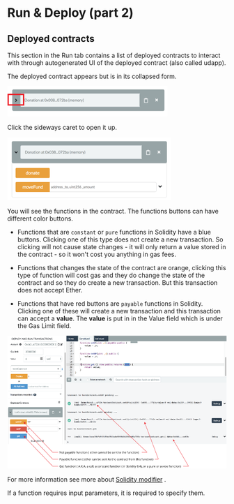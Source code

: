 Run & Deploy (part 2)
=====================

## Deployed contracts

This section in the Run tab contains a list of deployed contracts to interact with through autogenerated UI of the deployed contract (also called udapp).

The deployed contract appears but is in its collapsed form.

![](images/a-debug2-udapp1a.png)

Click the sideways caret to open it up.

![](images/a-debug3-udapp2.png)

You will see the functions in the contract.  The functions buttons can have different color buttons.

-   Functions that are `constant` or `pure` functions in Solidity have a blue buttons. Clicking one of this type does not create a new transaction. So clicking will not cause state changes - it will only return a value stored in the contract - so it won't cost you anything in gas fees.

-   Functions that changes the state of the contract are orange, clicking this type of function will cost gas and they do change the state of the contract and so they do create a new transaction.
But this transaction does not accept Ether.

-   Functions that have red buttons are `payable` functions in Solidity. Clicking one of these will create a new transaction and this transaction can accept a **value**.  The **value** is put in in the Value field which is under the Gas Limit field.

![](images/a-jvm-calling-instance.png)


For more information see more about [Solidity
modifier](http://solidity.readthedocs.io/en/develop/miscellaneous.html?highlight=pure#modifiers)
.

If a function requires input parameters, it is required to specify them.
